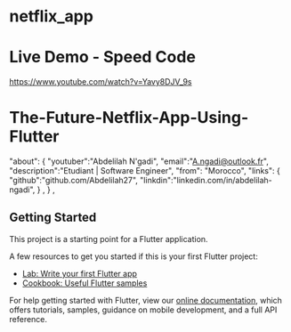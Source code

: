 # netflix_app

# Live Demo - Speed Code

https://www.youtube.com/watch?v=Yavy8DJV_9s

# The-Future-Netflix-App-Using-Flutter
"about": {
		"youtuber":"Abdelilah N'gadi",
		"email":"A.ngadi@outlook.fr",
		"description":"Etudiant | Software Engineer",
		"from": "Morocco",
		"links":  { 
			"github":"github.com/Abdelilah27",
			"linkdin":"linkedin.com/in/abdelilah-ngadi",
		} ,
	} ,


## Getting Started

This project is a starting point for a Flutter application.

A few resources to get you started if this is your first Flutter project:

- [Lab: Write your first Flutter app](https://flutter.dev/docs/get-started/codelab)
- [Cookbook: Useful Flutter samples](https://flutter.dev/docs/cookbook)

For help getting started with Flutter, view our
[online documentation](https://flutter.dev/docs), which offers tutorials,
samples, guidance on mobile development, and a full API reference.
